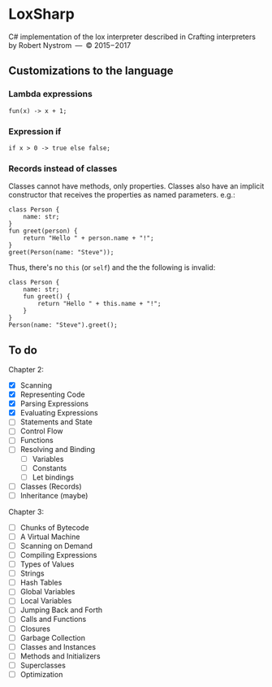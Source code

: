 # LoxSharp

C# implementation of the lox interpreter described in Crafting interpreters by Robert Nystrom — © 2015 – 2017

## Customizations to the language

### Lambda expressions

```
fun(x) -> x + 1;
```

### Expression if

```
if x > 0 -> true else false;
```

### Records instead of classes

Classes cannot have methods, only properties. Classes also have an implicit constructor that receives the properties as named parameters.
e.g.:
```
class Person {
    name: str;
}
fun greet(person) {
    return "Hello " + person.name + "!";
}
greet(Person(name: "Steve"));
```

Thus, there's no `this` (or `self`) and the the following is invalid:
```
class Person {
    name: str;
    fun greet() {
        return "Hello " + this.name + "!";
    }
}
Person(name: "Steve").greet();
```
## To do

Chapter 2:

- [X] Scanning
- [X] Representing Code
- [X] Parsing Expressions
- [X] Evaluating Expressions
- [ ] Statements and State
- [ ] Control Flow
- [ ] Functions
- [ ] Resolving and Binding
  - [ ] Variables
  - [ ] Constants
  - [ ] Let bindings
- [ ] Classes (Records)
- [ ] Inheritance (maybe)

Chapter 3:

- [ ] Chunks of Bytecode
- [ ] A Virtual Machine
- [ ] Scanning on Demand
- [ ] Compiling Expressions
- [ ] Types of Values
- [ ] Strings
- [ ] Hash Tables
- [ ] Global Variables
- [ ] Local Variables
- [ ] Jumping Back and Forth
- [ ] Calls and Functions
- [ ] Closures
- [ ] Garbage Collection
- [ ] Classes and Instances
- [ ] Methods and Initializers
- [ ] Superclasses
- [ ] Optimization
